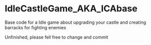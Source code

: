 # IdleCastleGame_AKA_ICAbase
Base code for a Idle game about upgrading your castle and creating barracks for fighting enemies

Unfinished, please fell free to change and commit

